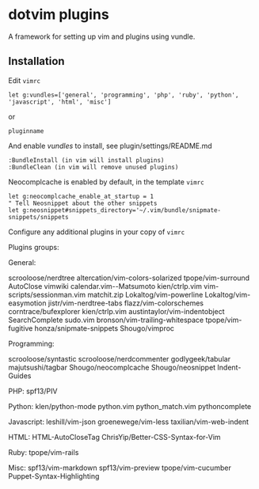 dotvim plugins
==============

A framework for setting up vim and plugins using vundle.

Installation
------------

Edit `vimrc`

    let g:vundles=['general', 'programming', 'php', 'ruby', 'python', 'javascript', 'html', 'misc']

or

    pluginname

And enable *vundles* to install, see plugin/settings/README.md

    :BundleInstall (in vim will install plugins)
    :BundleClean (in vim will remove unused plugins)


Neocomplcache is enabled by default, in the template `vimrc`

    let g:neocomplcache_enable_at_startup = 1
    " Tell Neosnippet about the other snippets
    let g:neosnippet#snippets_directory='~/.vim/bundle/snipmate-snippets/snippets

Configure any additional plugins in your copy of `vimrc`

Plugins groups:

General:

  scrooloose/nerdtree
  altercation/vim-colors-solarized
  tpope/vim-surround
  AutoClose
  vimwiki
  calendar.vim--Matsumoto
  kien/ctrlp.vim
  vim-scripts/sessionman.vim
  matchit.zip
  Lokaltog/vim-powerline
  Lokaltog/vim-easymotion
  jistr/vim-nerdtree-tabs
  flazz/vim-colorschemes
  corntrace/bufexplorer
  kien/ctrlp.vim
  austintaylor/vim-indentobject
  SearchComplete
  sudo.vim
  bronson/vim-trailing-whitespace
  tpope/vim-fugitive
  honza/snipmate-snippets
  Shougo/vimproc

Programming:

  scrooloose/syntastic
  scrooloose/nerdcommenter
  godlygeek/tabular
  majutsushi/tagbar
  Shougo/neocomplcache
  Shougo/neosnippet
  Indent-Guides

PHP:
  spf13/PIV

Python:
  klen/python-mode
  python.vim
  python_match.vim
  pythoncomplete

Javascript:
  leshill/vim-json
  groenewege/vim-less
  taxilian/vim-web-indent

HTML:
  HTML-AutoCloseTag
  ChrisYip/Better-CSS-Syntax-for-Vim

Ruby:
  tpope/vim-rails

Misc:
  spf13/vim-markdown
  spf13/vim-preview
  tpope/vim-cucumber
  Puppet-Syntax-Highlighting

